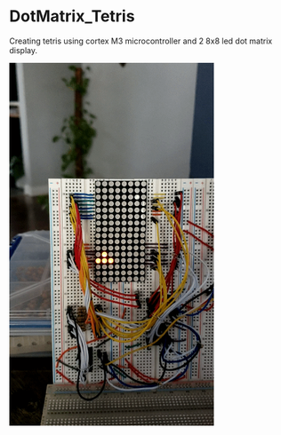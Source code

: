 # DotMatrix_Tetris
Creating tetris using cortex M3 microcontroller and 2 8x8 led dot matrix display.



![demo](20200930_145046_1.gif)
